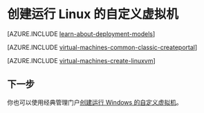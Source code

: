 <properties
	pageTitle="创建自定义 Linux 虚拟机 | Azure"
	description="了解如何从 Azure 经典管理门户使用经典部署模型创建自定义 Linux 虚拟机。"
	services="virtual-machines-linux"
	documentationCenter=""
	authors="cynthn"
	manager="timlt"
	editor="tysonn"
	tags="azure-service-management"/>

<tags
	ms.service="virtual-machines-linux"
	ms.workload="infrastructure-services"
	ms.tgt_pltfrm="vm-linux"
	ms.devlang="na"
	ms.topic="article"
	ms.date="07/06/2016"
	wacn.date="08/23/2016"
	ms.author="cynthn"/>

	
# 创建运行 Linux 的自定义虚拟机

[AZURE.INCLUDE [learn-about-deployment-models](../../includes/learn-about-deployment-models-classic-include.md)]

[AZURE.INCLUDE [virtual-machines-common-classic-createportal](../../includes/virtual-machines-common-classic-createportal.md)]

[AZURE.INCLUDE [virtual-machines-create-linuxvm](../../includes/virtual-machines-create-linuxvm.md)]

## 下一步

你也可以使用经典管理门户[创建运行 Windows 的自定义虚拟机](/documentation/articles/virtual-machines-windows-classic-createportal/)。

<!---HONumber=Mooncake_0215_2016-->